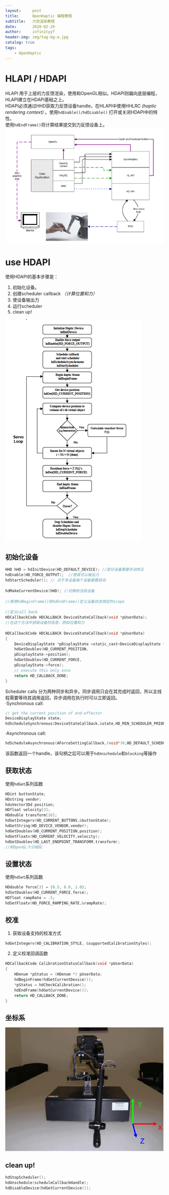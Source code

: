 ```yaml
---
layout:     post
title:      OpenHaptic 编程教程
subtitle:   力觉渲染教程
date:       2020-02-29
author:     infinityyf
header-img: img/tag-bg-o.jpg
catalog: true
tags:
    - OpenHaptic
---
```

# HLAPI / HDAPI 
HLAPI 用于上层的力反馈渲染，使用和OpenGL相似。HDAPI则偏向底层编程，HLAPI建立在HDAPI基础之上。  
HDAPI必须通过HHD获取力反馈设备handle，在HLAPI中使用HHLRC _(haptic rendering context)_ 。使用`hdEnable()/hdDisable()` 打开或关闭HDAPI中的特性。  
使用`hdEndFrame()`将计算结果提交到力反馈设备上。
![](../img/OpenHaptic/OpenHaptics_Overview.PNG)  

# use HDAPI
使用HDAPI的基本步骤是：
1. 初始化设备。  
2. 创建scheduler callback _（计算位置和力）_  
3. 使设备输出力  
4. 运行scheduler  
5. clean up!

![](../img/OpenHaptic/HDAPI_program.PNG)  
## 初始化设备
```c
HHD hHD = hdInitDevice(HD_DEFAULT_DEVICE); //部分设备需要手动矫正
hdEnable(HD_FORCE_OUTPUT);  //使其可以输出力
hdStartScheduler(); // 对于多设备每个设备都要启动

hdMakeCurrentDevice(hHD); //切换到当前设备

//使用hdBeginFrame()和hdEndFrame()定义设备状态绑定的scope

//定义call back
HDCallbackCode HDCALLBACK DeviceStateCallback(void *pUserData);
//在这个方法中获取设备的信息，例如位置和力

HDCallbackCode HDCALLBACK DeviceStateCallback(void *pUserData)
{
    DeviceDisplayState *pDisplayState =static_cast<DeviceDisplayState *>(pUserData);
    hdGetDoublev(HD_CURRENT_POSITION,
    pDisplayState->position);
    hdGetDoublev(HD_CURRENT_FORCE,
    pDisplayState->force);
    // execute this only once
    return HD_CALLBACK_DONE;
}
```

Scheduler calls 分为两种同步和异步。同步调用只会在其完成时返回，所以主线程需要等待其调用返回，异步调用在执行时可以立即返回。  
·Synchronous call:  
```c
// get the current position of end-effector
DeviceDisplayState state;
hdScheduleSynchronous(DeviceStateCallback,&state,HD_MIN_SCHEDULER_PRIORITY);
```  
·Asynchronous call: 
```c
hdScheduleAsynchronous(AForceSettingCallback,(void*)0,HD_DEFAULT_SCHEDULER_PRIORITY);
```
该函数返回一个handle，该句柄之后可以用于`hdUnschedule`和`blocking`等操作  


## 获取状态
使用`hdGet`系列函数
```c
HDint buttonState;
HDstring vendor;
hduVector3Dd position;
HDfloat velocity[3];
HDdouble transform[16];
hdGetIntegerv(HD_CURRENT_BUTTONS,&buttonState);
hdGetString(HD_DEVICE_VENDOR,vendor);
hdGetDoublev(HD_CURRENT_POSITION,position);
hdGetFloatv(HD_CURRENT_VELOCITY,velocity);
hdGetDoublev(HD_LAST_ENDPOINT_TRANSFORM,transform);
//和OpenGL十分相似
```
## 设置状态
使用`hdSet`系列函数
```c
HDdouble force[3] = {0.5, 0.0, 1.0};
hdSetDoublev(HD_CURRENT_FORCE,force);
HDfloat rampRate = .5;
hdSetFloatv(HD_FORCE_RAMPING_RATE,&rampRate);
```

## 校准
1. 获取设备支持的校准方式  
```c
hdGetIntegerv(HD_CALIBRATION_STYLE, &supportedCalibrationStyles);
```
2. 定义校准回调函数  
```c
HDCallbackCode CalibrationStatusCallback(void *pUserData)
{
    HDenum *pStatus = (HDenum *) pUserData;
    hdBeginFrame(hdGetCurrentDevice());
    *pStatus = hdCheckCalibration();
    hdEndFrame(hdGetCurrentDevice());
    return HD_CALLBACK_DONE;
}
```


## 坐标系
![](../img/OpenHaptic/coordinate.PNG)


## clean up!
```c
hdStopScheduler();
hdUnschedule(scheduleCallbackHandle);
hdDisableDevice(hdGetCurrentDevice());
```
